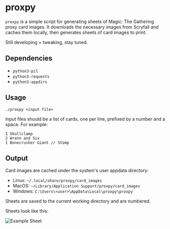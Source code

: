 proxpy
=======

`proxpy` is a simple script for generating sheets of Magic: The Gathering
proxy card images. It downloads the necessary images from Scryfall and
caches them locally, then generates sheets of card images to print.

Still developing + tweaking, stay tuned.

Dependencies
------------

  - `python3-pil`
  - `python3-requests`
  - `python3-appdirs`

Usage
-----

`./proxpy <input file>`

Input files should be a list of cards, one per line, prefixed by a number
and a space. For example:

```
1 Skullclamp
2 Wrenn and Six
1 Bonecrusher Giant // Stomp
```

Output
------

Card images are cached under the system's user appdata directory:

  - Linux: `~/.local/share/proxpy/card_images`
  - MacOS: `~/Library/Application Support/proxpy/card_images`
  - Windows: `C:\Users\<user>\AppData\Local\proxpy\proxpy`

Sheets are saved to the current working directory and are numbered.

Sheets look like this:

![Example Sheet](https://github.com/demern/proxpy/blob/master/examples/sheets/sheet1.png)

